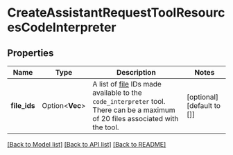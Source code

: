 # CreateAssistantRequestToolResourcesCodeInterpreter

## Properties

Name | Type | Description | Notes
------------ | ------------- | ------------- | -------------
**file_ids** | Option<**Vec<String>**> | A list of [file](/docs/api-reference/files) IDs made available to the `code_interpreter` tool. There can be a maximum of 20 files associated with the tool.  | [optional][default to []]

[[Back to Model list]](../README.md#documentation-for-models) [[Back to API list]](../README.md#documentation-for-api-endpoints) [[Back to README]](../README.md)


